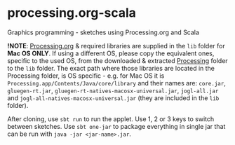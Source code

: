 processing.org-scala
====================

Graphics programming - sketches using Processing.org and Scala

**!NOTE**: [Processing.org](processing.org) & required libraries are supplied in the `lib` folder for **Mac OS ONLY**.
If using a different OS, please copy the equivalent ones, specific to the used OS, from the downloaded & extracted [Processing](https://processing.org/download/) folder to the `lib` folder.
The exact path where those libraries are located in the Processing folder, is OS specific - e.g. for Mac OS it is `Processing.app/Contents/Java/core/library` and their names are: `core.jar`, `gluegen-rt.jar`, `gluegen-rt-natives-macosx-universal.jar`, `jogl-all.jar` and `jogl-all-natives-macosx-universal.jar` (they are included in the `lib` folder).

After cloning, use `sbt run` to run the applet.
Use 1, 2 or 3 keys to switch between sketches.
Use `sbt one-jar` to package everything in single jar that can be run with `java -jar <jar-name>.jar`.
